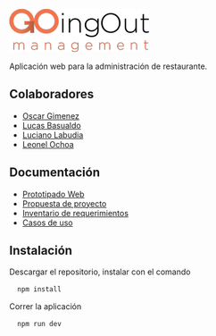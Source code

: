 
![Logo](https://raw.githubusercontent.com/OscarG097/GoingOut-AppTesis/master/src/app/images/GoingOutNavbarLogo.png)



Aplicación web para la administración de restaurante.


## Colaboradores

- [Oscar Gimenez](https://github.com/OscarG097)
- [Lucas Basualdo](https://github.com/lucianolabudia)
- [Luciano Labudia](https://github.com/LeonelOchoa94)
- [Leonel Ochoa](https://github.com/LucasB95)


## Documentación

- [Prototipado Web](https://www.figma.com/file/Cpsy9C1H7rBJGcZd8OPu1r/Prototipado?type=design&node-id=0%3A1&t=EFxU7uP0FaQsmmAc-1)
- [Propuesta de proyecto](https://docs.google.com/document/d/1hRdo7PPo1uDeJt3C4N5va6F1bgfZlvI6/edit?usp=share_link&ouid=100729629006780014614&rtpof=true&sd=true)
- [Inventario de requerimientos](https://docs.google.com/document/d/1UD3UIThRK7ZNNspkM2_ZqNpJUxdYNzPa/edit?usp=share_link&ouid=100729629006780014614&rtpof=true&sd=true)
- [Casos de uso](https://docs.google.com/document/d/1GBSQOZu-Qn00Y9JyyZZt4Pmss1lmlj22/edit?usp=share_link&ouid=100729629006780014614&rtpof=true&sd=true)


## Instalación
Descargar el repositorio, instalar con el comando
```bash
  npm install
```
Correr la aplicación
```bash
  npm run dev
```
    
